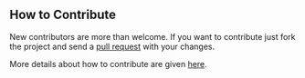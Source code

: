 ## How to Contribute

New contributors are more than welcome. If you want to contribute just fork the project and send a [pull request](https://help.github.com/articles/about-pull-requests/) with your changes. 

More details about how to contribute are given [here](https://affectivetweets.cms.waikato.ac.nz/contribute/).